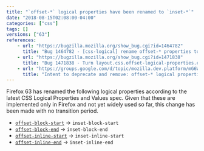 ```yaml
---
title: "`offset-*` logical properties have been renamed to `inset-*`"
date: "2018-08-15T02:08:00-04:00"
categories: ["css"]
tags: []
versions: ["63"]
references:
    - url: "https://bugzilla.mozilla.org/show_bug.cgi?id=1464782"
      title: "Bug 1464782 - [css-logical] rename offset-* properties to inset-block-start, inset-block-end, inset-inline-start and inset-inline-end"
    - url: "https://bugzilla.mozilla.org/show_bug.cgi?id=1471838"
      title: "Bug 1471838 - Turn layout.css.offset-logical-properties.enabled off by default"
    - url: "https://groups.google.com/d/topic/mozilla.dev.platform/mG6Wpz5C2PM/discussion"
      title: "Intent to deprecate and remove: offset-* logical properties."
---
```

Firefox 63 has renamed the following logical properties according to the latest CSS Logical Properties and Values spec. Given that these are implemented only in Firefox and not yet widely used so far, this change has been made with no transition period.

* [`offset-block-start`](https://developer.mozilla.org/docs/Web/CSS/offset-block-start) → `inset-block-start`
* [`offset-block-end`](https://developer.mozilla.org/docs/Web/CSS/offset-block-end) → `inset-block-end`
* [`offset-inline-start`](https://developer.mozilla.org/docs/Web/CSS/offset-inline-start) → `inset-inline-start`
* [`offset-inline-end`](https://developer.mozilla.org/docs/Web/CSS/offset-inline-end) → `inset-inline-end`
